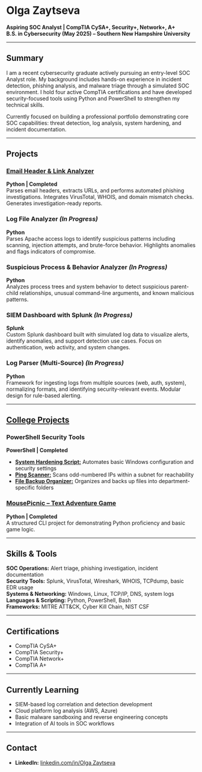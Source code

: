 # Olga Zaytseva

**Aspiring SOC Analyst | CompTIA CySA+, Security+, Network+, A+**  
**B.S. in Cybersecurity (May 2025) – Southern New Hampshire University**  

---

## Summary

I am a recent cybersecurity graduate actively pursuing an entry-level SOC Analyst role. My background includes hands-on experience in incident detection, phishing analysis, and malware triage through a simulated SOC environment. I hold four active CompTIA certifications and have developed security-focused tools using Python and PowerShell to strengthen my technical skills.

Currently focused on building a professional portfolio demonstrating core SOC capabilities: threat detection, log analysis, system hardening, and incident documentation.

---

## Projects

### [Email Header & Link Analyzer](https://github.com/LogLogic/EmailHeaderLinkAnalyzer)  
**Python | Completed**  
Parses email headers, extracts URLs, and performs automated phishing investigations. Integrates VirusTotal, WHOIS, and domain mismatch checks. Generates investigation-ready reports.

### Log File Analyzer *(In Progress)*  
**Python**  
Parses Apache access logs to identify suspicious patterns including scanning, injection attempts, and brute-force behavior. Highlights anomalies and flags indicators of compromise.

### Suspicious Process & Behavior Analyzer *(In Progress)*
**Python**  
Analyzes process trees and system behavior to detect suspicious parent-child relationships, unusual command-line arguments, and known malicious patterns.

### SIEM Dashboard with Splunk *(In Progress)*  
**Splunk**  
Custom Splunk dashboard built with simulated log data to visualize alerts, identify anomalies, and support detection use cases. Focus on authentication, web activity, and system changes.

### Log Parser (Multi-Source) *(In Progress)*  
**Python**  
Framework for ingesting logs from multiple sources (web, auth, system), normalizing formats, and identifying security-relevant events. Modular design for rule-based alerting.

---

## [College Projects](https://github.com/LogLogic/CollegeProjects)

### PowerShell Security Tools
**PowerShell | Completed**  
- **[System Hardening Script:](https://github.com/LogLogic/CollegeProjects/blob/main/ConfigurationAutomationScript.ps1)** Automates basic Windows configuration and security settings  
- **[Ping Scanner:](https://github.com/LogLogic/CollegeProjects/blob/main/OddIPsPing.ps1)** Scans odd-numbered IPs within a subnet for reachability  
- **[File Backup Organizer:](https://github.com/LogLogic/CollegeProjects/blob/main/FileBackup.ps1)** Organizes and backs up files into department-specific folders

### [MousePicnic – Text Adventure Game](https://github.com/LogLogic/CollegeProjects/tree/main/PythonTextGame)  
**Python | Completed**  
A structured CLI project for demonstrating Python proficiency and basic game logic.

---

## Skills & Tools

**SOC Operations:** Alert triage, phishing investigation, incident documentation  
**Security Tools:** Splunk, VirusTotal, Wireshark, WHOIS, TCPdump, basic EDR usage  
**Systems & Networking:** Windows, Linux, TCP/IP, DNS, system logs  
**Languages & Scripting:** Python, PowerShell, Bash  
**Frameworks:** MITRE ATT&CK, Cyber Kill Chain, NIST CSF

---

## Certifications

- CompTIA CySA+  
- CompTIA Security+  
- CompTIA Network+  
- CompTIA A+

---

## Currently Learning

- SIEM-based log correlation and detection development  
- Cloud platform log analysis (AWS, Azure)  
- Basic malware sandboxing and reverse engineering concepts  
- Integration of AI tools in SOC workflows

---

## Contact

- **LinkedIn:** [linkedin.com/in/Olga Zaytseva](https://www.linkedin.com/in/olga-z-3917a3228)  
